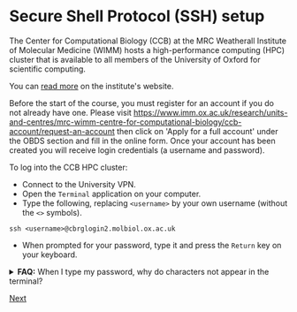 # Secure Shell Protocol (SSH) setup

The Center for Computational Biology (CCB)
at the MRC Weatherall Institute of Molecular Medicine (WIMM)
hosts a high-performance computing (HPC) cluster
that is available to all members of the University of Oxford
for scientific computing.

You can [read more](https://www.imm.ox.ac.uk/research/units-and-centres/mrc-wimm-centre-for-computational-biology/ccb-account) on the institute's website.

Before the start of the course, you must register for an account if you do not already have one. Please visit https://www.imm.ox.ac.uk/research/units-and-centres/mrc-wimm-centre-for-computational-biology/ccb-account/request-an-account then click on 'Apply for a full account' under the OBDS section and fill in the online form. Once your account has been created you will receive login credentials (a username and password). 

To log into the CCB HPC cluster:

- Connect to the University VPN.
- Open the `Terminal` application on your computer.
- Type the following, replacing `<username>` by your own username (without the `<>` symbols).

```
ssh <username>@cbrglogin2.molbiol.ox.ac.uk
```

- When prompted for your password, type it and press the `Return` key on your keyboard.

<details>
  <summary><b>FAQ:</b> When I type my password, why do characters not appear in the terminal?</summary>
  <b>Reason:</b>
  <p>
    For security reasons, when you type your password, the characters will not be displayed in the Terminal.
    This is normal, so that anyone looking over your shoulder while you type your password cannot read it.
  </p>
  <p>
    <b>Solutions:</b>
    <ul>
      <li>Option 1: If you are confident, type your password directly in the Terminal and press Enter when you are done.</li>
      <li>Option 2: If you are worried about mistyping your password, type you password in a text editor, then cut and paste it into the Terminal and press Enter.</li>
    </ul>
    <b>Tips:</b>
    <ul>
      <li>If you typed directly in the Terminal and you think you have made a mistake, keep the Delete key pressed for a few seconds, to delete everything you typed so far, and type your whole password from the start again.</li>
    </ul>
  </p>
</details>

[Next](filezilla.md)
